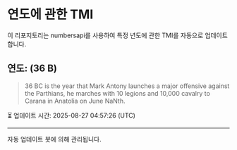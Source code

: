 
# 연도에 관한 TMI

이 리포지토리는 numbersapi를 사용하여 특정 년도에 관한 TMI를 자동으로 업데이트합니다.

## 연도: (36 B)
> 36 BC is the year that Mark Antony launches a major offensive against the Parthians, he marches with 10 legions and 10,000 cavalry to Carana in Anatolia on June NaNth.

⏳ 업데이트 시간: 2025-08-27 04:57:26 (UTC)

---
자동 업데이트 봇에 의해 관리됩니다.
